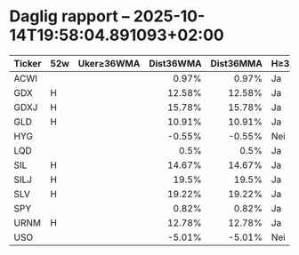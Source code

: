 # Daglig rapport – 2025-10-14T19:58:04.891093+02:00

| Ticker | 52w | Uker≥36WMA | Dist36WMA | Dist36MMA | H≥36 | D≥36 | W≥36 | M≥36 | RSI14(D) | MACD(D) | MACDcross(D) | GDX/GLD>50 | SIL/SLV>50 | Vol20 |
|---|---|---:|---:|---:|---|---|---|---|---:|---:|---|---|---|---|
| ACWI |  |  | 0.97% | 0.97% | Ja | Ja | Ja | Ja | 49.73 | 0.91 | Nei |  |  |  |
| GDX | H |  | 12.58% | 12.58% | Ja | Ja | Ja | Ja | 63.23 | 3.216 | Nei |  |  |  |
| GDXJ | H |  | 15.78% | 15.78% | Ja | Ja | Ja | Ja | 67.74 | 4.988 | Nei |  |  |  |
| GLD | H |  | 10.91% | 10.91% | Ja | Ja | Ja | Ja | 79.22 | 11.54 | Nei |  |  |  |
| HYG |  |  | -0.55% | -0.55% | Nei | Nei | Nei | Nei | 33.47 | -0.115 | Nei |  |  |  |
| LQD |  |  | 0.5% | 0.5% | Ja | Ja | Ja | Ja | 50.31 | 0.154 | Nei |  |  |  |
| SIL | H |  | 14.67% | 14.67% | Ja | Ja | Ja | Ja | 66.53 | 3.125 | Nei |  |  |  |
| SILJ | H |  | 19.5% | 19.5% | Ja | Ja | Ja | Ja | 69.26 | 1.354 | Ja |  |  |  |
| SLV | H |  | 19.22% | 19.22% | Ja | Ja | Ja | Ja | 86.72 | 2.217 | Nei |  |  |  |
| SPY |  |  | 0.82% | 0.82% | Ja | Ja | Ja | Ja | 49.85 | 3.911 | Nei |  |  |  |
| URNM | H |  | 12.78% | 12.78% | Ja | Ja | Ja | Ja | 64.05 | 2.407 | Nei |  |  |  |
| USO |  |  | -5.01% | -5.01% | Nei | Nei | Nei | Nei | 33.52 | -0.899 | Nei |  |  |  |